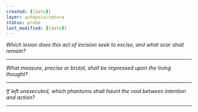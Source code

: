 ```yaml
---
created: {{date}}
layer: autopsia/satura
status: probe
last_modified: {{date}}
---
```


*Which lesion does this act of incision seek to excise,*
*and what scar shall remain?*  

---

*What measure, precise or brutal,*
*shall be impressed upon the living thought?*  

---

*If left unexecuted,*
*which phantoms shall haunt the void between intention and action?*  

---
